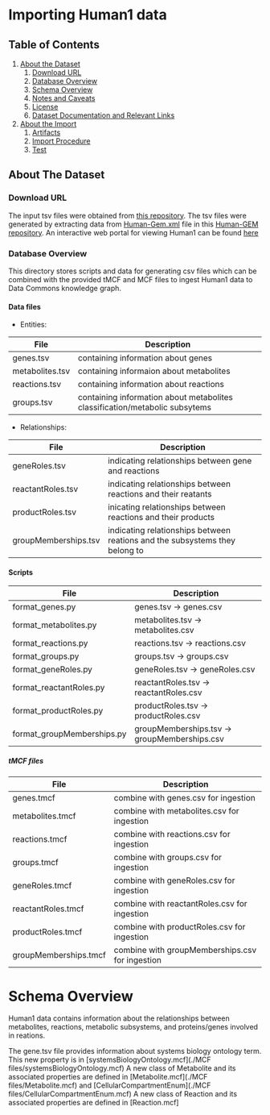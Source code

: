# Importing Human1 data

## Table of Contents

1. [About the Dataset](#about-the-dataset)
    1. [Download URL](#download-url)
    2. [Database Overview](#database-overview)
    3. [Schema Overview](#schema-overview)
    4. [Notes and Caveats](#notes-and-caveats)
    5. [License](#license)
    6. [Dataset Documentation and Relevant Links](#dataset-documentation-and-relevant-links)
2. [About the Import](#about-the-import)
    1. [Artifacts](#artifacts)
    2. [Import Procedure](#import-procedure)
    3. [Test](#test)
    
    
## About The Dataset

### Download URL

The input tsv files were obtained from [this repository](https://github.com/paul-shannon/bio-gdb/tree/main/forSam/v1). The tsv files were generated by extracting data from [Human-Gem.xml](https://github.com/SysBioChalmers/Human-GEM/blob/master/model/Human-GEM.xml) file in this [Human-GEM repository](https://github.com/SysBioChalmers/Human-GEM). An interactive web portal for viewing Human1 can be found [here](https://metabolicatlas.org/)

### Database Overview 

This directory stores scripts and data for generating csv files which can be combined with the provided tMCF and MCF files to ingest Human1 data to Data Commons knowledge graph. 

#### Data files <br>

* Entities:

|File| Description|
---------|-----------
|genes.tsv| containing information about genes|
|metabolites.tsv| containing informaion about metabolites|
|reactions.tsv| containing information about reactions|
|groups.tsv| containing information about metabolites classification/metabolic subsytems|

* Relationships:

|File| Description|
---------|-----------
|geneRoles.tsv| indicating relationships between gene and reactions|
|reactantRoles.tsv| indicating relationships between reactions and their reatants|
|productRoles.tsv| inicating relationships between reactions and their products|
|groupMemberships.tsv| indicating relationships between reations and the subsystems they belong to|

#### Scripts
|File| Description|
---------|-----------
|format_genes.py |genes.tsv -> genes.csv|
|format_metabolites.py| metabolites.tsv -> metabolites.csv|
|format_reactions.py| reactions.tsv -> reactions.csv|
|format_groups.py| groups.tsv -> groups.csv|
|format_geneRoles.py| geneRoles.tsv -> geneRoles.csv|
|format_reactantRoles.py| reactantRoles.tsv -> reactantRoles.csv|
|format_productRoles.py| productRoles.tsv -> productRoles.csv|
|format_groupMemberships.py| groupMemberships.tsv -> groupMemberships.csv|

##### tMCF files
|File| Description|
---------|-----------
|genes.tmcf| combine with genes.csv for ingestion  |
|metabolites.tmcf| combine with metabolites.csv for ingestion  |
|reactions.tmcf| combine with reactions.csv for ingestion  |
|groups.tmcf| combine with groups.csv for ingestion  |
|geneRoles.tmcf| combine with geneRoles.csv for ingestion  |
|reactantRoles.tmcf| combine with reactantRoles.csv for ingestion  |
|productRoles.tmcf| combine with productRoles.csv for ingestion  |
|groupMemberships.tmcf| combine with groupMemberships.csv for ingestion  |

# Schema Overview 

Human1 data contains information about the relationships between metabolites, reactions, metabolic subsystems, and proteins/genes involved in reations. 

The gene.tsv file provides information about systems biology ontology term. This new property is in [systemsBiologyOntology.mcf](./MCF files/systemsBiologyOntology.mcf)
A new class of Metabolite and its associated properties are defined in [Metabolite.mcf](./MCF files/Metabolite.mcf) and [CellularCompartmentEnum](./MCF files/CellularCompartmentEnum.mcf)
A new class of Reaction and its associated properties are defined in [Reaction.mcf]

